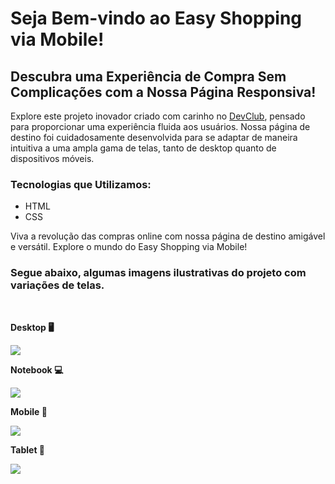 <h1>Seja Bem-vindo ao Easy Shopping via Mobile!</h1>
<h2>Descubra uma Experiência de Compra Sem Complicações com a Nossa Página Responsiva!</h2>
<p>Explore este projeto inovador criado com carinho no <a href="http://rofolfomori.com.br/devclub">DevClub</a>, pensado para proporcionar uma experiência fluida aos usuários. Nossa página de destino foi cuidadosamente desenvolvida para se adaptar de maneira intuitiva a uma ampla gama de telas, tanto de desktop quanto de dispositivos móveis.</p>
<h3>Tecnologias que Utilizamos:</h3>
<ul>
  <li>HTML</li>
  <li>CSS</li>
</ul>
<p>Viva a revolução das compras online com nossa página de destino amigável e versátil. Explore o mundo do Easy Shopping via Mobile!</p>
<h3> Segue abaixo, algumas imagens ilustrativas do projeto com variações de telas. </h3>
<br>
<p> <b>Desktop 🖥</b> </p>
<img src="https://github.com/valdezjulian/devclub-easy-shopping/blob/main/img/img-desktop.png?raw=true"/>
<br>
<p> <b>Notebook 💻</b> </p> 
<img src="https://github.com/valdezjulian/devclub-easy-shopping/blob/main/img/img-notebook.png?raw=true"/>
<br>
<p> <b>Mobile 📱</b> </p> 
<img src="https://github.com/valdezjulian/devclub-easy-shopping/blob/main/img/img-mobile.png?raw=true"/>
<br>
<p> <b>Tablet 📱</b> </p> 
<img src="https://github.com/valdezjulian/devclub-easy-shopping/blob/main/img/img-tablet.png?raw=true"/>


